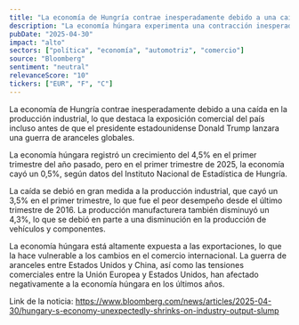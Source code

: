 ```yaml
---
title: "La economía de Hungría contrae inesperadamente debido a una caída en la producción industrial"
description: "La economía húngara experimenta una contracción inesperada en el primer trimestre, destacando la exposición comercial del país incluso antes de que el presidente estadounidense Donald Trump lanzara una guerra de aranceles globales."
pubDate: "2025-04-30"
impact: "alto"
sectors: ["política", "economía", "automotriz", "comercio"]
source: "Bloomberg"
sentiment: "neutral"
relevanceScore: "10"
tickers: ["EUR", "F", "C"]
---
```


La economía de Hungría contrae inesperadamente debido a una caída en la producción industrial, lo que destaca la exposición comercial del país incluso antes de que el presidente estadounidense Donald Trump lanzara una guerra de aranceles globales.

La economía húngara registró un crecimiento del 4,5% en el primer trimestre del año pasado, pero en el primer trimestre de 2025, la economía cayó un 0,5%, según datos del Instituto Nacional de Estadística de Hungría.

La caída se debió en gran medida a la producción industrial, que cayó un 3,5% en el primer trimestre, lo que fue el peor desempeño desde el último trimestre de 2016. La producción manufacturera también disminuyó un 4,3%, lo que se debió en parte a una disminución en la producción de vehículos y componentes.

La economía húngara está altamente expuesta a las exportaciones, lo que la hace vulnerable a los cambios en el comercio internacional. La guerra de aranceles entre Estados Unidos y China, así como las tensiones comerciales entre la Unión Europea y Estados Unidos, han afectado negativamente a la economía húngara en los últimos años.

Link de la noticia: <https://www.bloomberg.com/news/articles/2025-04-30/hungary-s-economy-unexpectedly-shrinks-on-industry-output-slump>